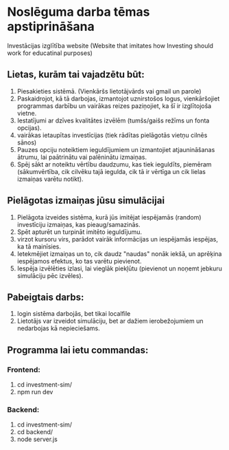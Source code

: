 # Noslēguma darba tēmas apstiprināšana
 Investācijas izglītība website 
(Website that imitates how Investing should work for educatinal purposes)

## Lietas, kurām tai vajadzētu būt:
  1. Piesakieties sistēmā. (Vienkāršs lietotājvārds vai gmail un parole)
  2. Paskaidrojot, kā tā darbojas, izmantojot uznirstošos logus, vienkāršojiet programmas darbību un vairākas reizes paziņojiet, ka šī ir izglītojoša vietne.
  1. Iestatījumi ar dzīves kvalitātes izvēlēm (tumšs/gaišs režīms un fonta opcijas).
  2. vairākas ietaupītas investīcijas (tiek rādītas pielāgotās vietņu cilnēs sānos)
  3. Pauzes opciju noteiktiem ieguldījumiem un izmantojiet atjaunināšanas ātrumu, lai paātrinātu vai palēninātu izmaiņas.
  4. Spēj sākt ar noteiktu vērtību daudzumu, kas tiek ieguldīts, piemēram (sākumvērtība, cik cilvēku tajā iegulda, cik tā ir vērtīga un cik lielas izmaiņas varētu notikt).
   
## Pielāgotas izmaiņas jūsu simulācijai
  1. Pielāgota izveides sistēma, kurā jūs imitējat iespējamās (random) investīciju izmaiņas, kas pieaug/samazinās.
  2. Spēt apturēt un turpināt imitēto ieguldījumu.
  3. virzot kursoru virs, parādot vairāk informācijas un iespējamās iespējas, ka tā mainīsies.
  4. Ietekmējiet izmaiņas un to, cik daudz "naudas" nonāk iekšā, un aprēķina iespējamos efektus, ko tas varētu pievienot.
  5. Iespēja izvēlēties izlasi, lai vieglāk piekļūtu (pievienot un noņemt jebkuru simulāciju pēc izvēles).

## Pabeigtais darbs:
1. login sistēma darbojās, bet tikai localfile
2. Lietotājs var izveidot simulāciju, bet ar dažiem ierobežojumiem un nedarbojas kā nepieciešams.

## Programma lai ietu commandas:
### Frontend:
 1. cd investment-sim/
 2. npm run dev
### Backend:
 1. cd investment-sim/
 2. cd backend/
 3. node server.js
